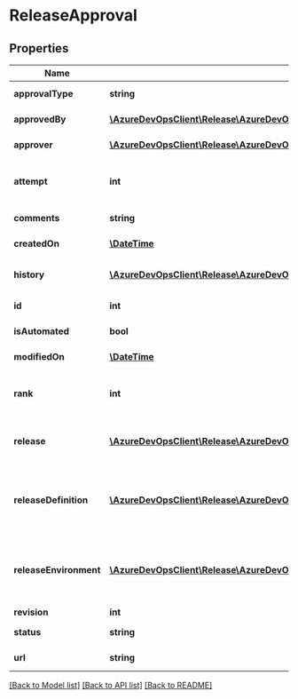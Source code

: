 # ReleaseApproval

## Properties
Name | Type | Description | Notes
------------ | ------------- | ------------- | -------------
**approvalType** | **string** | Gets or sets the type of approval. | [optional] 
**approvedBy** | [**\AzureDevOpsClient\Release\AzureDevOpsClient\Release\Model\IdentityRef**](IdentityRef.md) | Gets the identity who approved. | [optional] 
**approver** | [**\AzureDevOpsClient\Release\AzureDevOpsClient\Release\Model\IdentityRef**](IdentityRef.md) | Gets or sets the identity who should approve. | [optional] 
**attempt** | **int** | Gets or sets attempt which specifies as which deployment attempt it belongs. | [optional] 
**comments** | **string** | Gets or sets comments for approval. | [optional] 
**createdOn** | [**\DateTime**](\DateTime.md) | Gets date on which it got created. | [optional] 
**history** | [**\AzureDevOpsClient\Release\AzureDevOpsClient\Release\Model\ReleaseApprovalHistory[]**](ReleaseApprovalHistory.md) | Gets history which specifies all approvals associated with this approval. | [optional] 
**id** | **int** | Gets the unique identifier of this field. | [optional] 
**isAutomated** | **bool** | Gets or sets as approval is automated or not. | [optional] 
**modifiedOn** | [**\DateTime**](\DateTime.md) | Gets date on which it got modified. | [optional] 
**rank** | **int** | Gets or sets rank which specifies the order of the approval. e.g. Same rank denotes parallel approval. | [optional] 
**release** | [**\AzureDevOpsClient\Release\AzureDevOpsClient\Release\Model\ReleaseShallowReference**](ReleaseShallowReference.md) | Gets releaseReference which specifies the reference of the release to which this approval is associated. | [optional] 
**releaseDefinition** | [**\AzureDevOpsClient\Release\AzureDevOpsClient\Release\Model\ReleaseDefinitionShallowReference**](ReleaseDefinitionShallowReference.md) | Gets releaseDefinitionReference which specifies the reference of the release definition to which this approval is associated. | [optional] 
**releaseEnvironment** | [**\AzureDevOpsClient\Release\AzureDevOpsClient\Release\Model\ReleaseEnvironmentShallowReference**](ReleaseEnvironmentShallowReference.md) | Gets releaseEnvironmentReference which specifies the reference of the release environment to which this approval is associated. | [optional] 
**revision** | **int** | Gets the revision number. | [optional] 
**status** | **string** | Gets or sets the status of the approval. | [optional] 
**url** | **string** | Gets url to access the approval. | [optional] 

[[Back to Model list]](../README.md#documentation-for-models) [[Back to API list]](../README.md#documentation-for-api-endpoints) [[Back to README]](../README.md)


